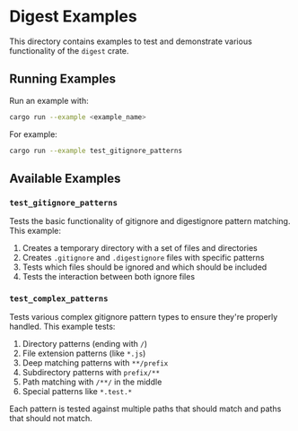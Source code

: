 # Digest Examples

This directory contains examples to test and demonstrate various functionality of the `digest` crate.

## Running Examples

Run an example with:

```sh
cargo run --example <example_name>
```

For example:

```sh
cargo run --example test_gitignore_patterns
```

## Available Examples

### `test_gitignore_patterns`

Tests the basic functionality of gitignore and digestignore pattern matching. This example:

1. Creates a temporary directory with a set of files and directories
2. Creates `.gitignore` and `.digestignore` files with specific patterns
3. Tests which files should be ignored and which should be included
4. Tests the interaction between both ignore files

### `test_complex_patterns`

Tests various complex gitignore pattern types to ensure they're properly handled. This example tests:

1. Directory patterns (ending with `/`)
2. File extension patterns (like `*.js`)
3. Deep matching patterns with `**/prefix`
4. Subdirectory patterns with `prefix/**`
5. Path matching with `/**/` in the middle
6. Special patterns like `*.test.*`

Each pattern is tested against multiple paths that should match and paths that should not match. 